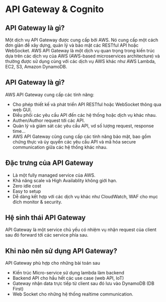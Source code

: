 # API Gateway & Cognito

## API Gateway là gì?
Một dịch vụ API Gateway được cung cấp bởi AWS. Nó cung cấp một cách đơn giản để xây dựng, quản lý và bảo mật các RESTful API hoặc WebSocket. AWS API Gateway là một dịch vụ quan trọng trong kiến trúc dựa trên các dịch vụ của AWS (AWS-based microservices architecture) và thường được sử dụng cùng với các dịch vụ AWS khác như AWS Lambda, EC2, S3, Amazon DynamoDB.

## API Gateway là gì?
AWS API Gateway cung cấp các tính năng:
- Cho phép thiết kế và phát triển API RESTful hoặc WebSocket thông qua web GUI.
- Điều phối các yêu cầu API đến các hệ thống hoặc dịch vụ khác nhau.
- Authen/Author request tới các API.
- Quản lý và giám sát các yêu cầu API, vd số lượng request,
response time...
- AWS API Gateway cũng cung cấp các tính năng bảo mật, bao gồm chứng thực và ủy quyền các yêu cầu API và mã hóa secure communication giữa các hệ thống khác nhau.

## Đặc trưng của API Gateway
- Là một fully managed service của AWS.
- Khả năng scale và High Availablity không giới hạn.
- Zero idle cost
- Easy to setup
- Dễ dàng kết hợp với các dịch vụ khác như CloudWatch, WAF cho mục đích monitor & security.

## Hệ sinh thái API Gateway
API Gateway là một service chủ yếu có nhiệm vụ nhận request của client sau đó forward tới các service phía sau.

## Khi nào nên sử dụng API Gateway?
API Gateway phù hợp cho những bài toán sau
- Kiến trúc Micro-service sử dụng lambda làm backend
- Backend API cho hầu hết các use case (web API, IoT)
- Gateway nhận data trực tiếp từ client sau đó lưu vào DynamoDB (DB First) 
- Web Socket cho những hệ thống realtime communication.